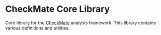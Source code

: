 # CheckMate Core Library

Core library for the [CheckMate](https://github.com/adedayo/checkmate) analysis framework.
This library contains various definitions and utilities.
